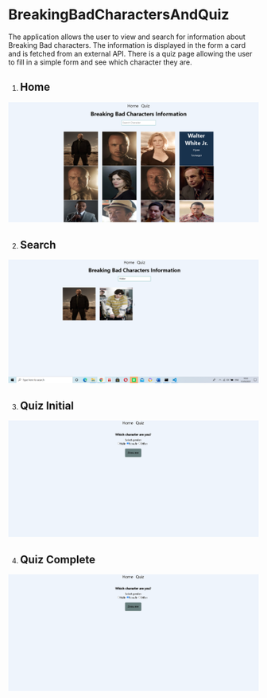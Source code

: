 
# BreakingBadCharactersAndQuiz

The application allows the user to view and search for information about Breaking Bad characters. The information is displayed in the form a card and is fetched from an external API. There is a quiz page allowing the user to fill in a simple form and see which character they are.

1. ## Home

![Homepage](https://github.com/hristoMarinov98/BreakingBadCharactersAndQuiz/blob/master/screenshots/HomePage.png)


2. ## Search

![Search](https://github.com/hristoMarinov98/BreakingBadCharactersAndQuiz/blob/master/screenshots/search.png)

3. ## Quiz Initial

![Quiz Initial](https://github.com/hristoMarinov98/BreakingBadCharactersAndQuiz/blob/master/screenshots/QuizInit.png)

4. ## Quiz Complete

![Quiz Complete](https://github.com/hristoMarinov98/BreakingBadCharactersAndQuiz/blob/master/screenshots/QuizInit.png)
